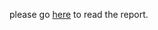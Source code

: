 <html>
	<head>
		<title>Practical Machine Learning course project</title>
	</head>
	<body>
		<p>please go <a href="http://rpubs.com/dshardis/121846">here</a> to read the report.</p>
	</body>
</html>
